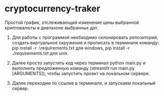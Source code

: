 # cryptocurrency-traker
Простой график, отслеживающий изменение цены выбранной криптовалюты в диапазоне выбранных дат.

1. Для работы с программой необходимо склонировать репозиторий, создать виртуальное окружение и прописать в терминале команду: pip install -r .\requirements.txt для windows, pip install -r ./requirements.txt для unix.
 
2. Далее просто запустить код через терминал python main.py и выполнить предложенную команду (streamlit run main.py [ARGUMENTS]), чтобы запустить проект на локальном сервере.

3. Далее переходим по ссылке в терминале, и запускаем локальный сервер.

